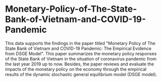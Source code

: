 # Monetary-Policy-of-The-State-Bank-of-Vietnam-and-COVID-19-Pandemic

This data supports the findings in the paper titled "Monetary Policy of The State Bank of Vietnam and COVID-19 Pandemic: The Empirical Evidence from DSGE Model".
This paper summarizes the monetary policy responses of the State Bank of Vietnam in the situation of coronavirus pandemic from the last year 2019 up to now. Besides, the paper reviews and evaluate the impacts of the monetary policy on the economy through the empirical results of the dynamic stochastic general equilibrium model (DSGE model).
